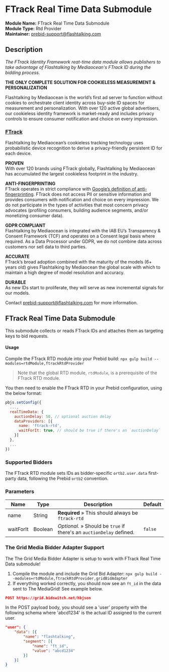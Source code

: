 # FTrack Real Time Data Submodule

**Module Name:** FTrack Real Time Data Submodule  
**Module Type:** Rtd Provider   
**Maintainer:** [prebid-support@flashtalking.com](mailto:prebid-support@flashtalking.com)

## Description

*The FTrack Identity Framework reat-time data module allows publishers to take advantage of Flashtalking by Mediaocean's FTrack ID during the bidding process.*

**THE ONLY COMPLETE SOLUTION FOR COOKIELESS MEASUREMENT & PERSONALIZATION**

Flashtalking by Mediaocean is the world’s first ad server to function without cookies to orchestrate client identity across buy-side ID spaces for measurement and personalization. With over 120 active global advertisers, our cookieless identity framework is market-ready and includes privacy controls to ensure consumer notification and choice on every impression.

### [FTrack](https://www.flashtalking.com/identity-framework#FTrack)

Flashtalking by Mediaocean’s cookieless tracking technology uses probabilistic device recognition to derive a privacy-friendly persistent ID for each device.

**PROVEN**  
With over 120 brands using FTrack globally, Flashtalking by Mediaocean has accumulated the largest cookieless footprint in the industry.

**ANTI-FINGERPRINTING**  
FTrack operates in strict compliance with [Google’s definition of anti-fingerprinting](https://blog.google/products/ads-commerce/2021-01-privacy-sandbox/). FTrack does not access PII or sensitive information and provides consumers with notification and choice on every impression. We do not participate in the types of activities that most concern privacy advocates (profiling consumers, building audience segments, and/or monetizing consumer data).

**GDPR COMPLIANT**  
Flashtalking by Mediaocean is integrated with the IAB EU’s Transparency & Consent Framework (TCF) and operates on a Consent legal basis where required.  As a Data Processor under GDPR, we do not combine data across customers nor sell data to third parties.

**ACCURATE**  
FTrack’s broad adoption combined with the maturity of the models (6+ years old) gives Flashtalking by Mediaocean the global scale with which to maintain a high degree of model resolution and accuracy.

**DURABLE**  
As new IDs start to proliferate, they will serve as new incremental signals for our models.

Contact [prebid-support@flashtalking.com](mailto:prebid-support@flashtalking.com) for more information.



## FTrack Real Time Data Submodule
This submodule collects or reads FTrack IDs and attaches them as targeting keys to bid requests.

#### Usage
Compile the FTrack RTD module into your Prebid build: `npx gulp build --modules=rtdModule,ftrackRtdProvider`

> Note that the global RTD module, `rtdModule`, is a prerequisite of the FTrack RTD module.

You then need to enable the FTrack RTD in your Prebid configuration, using the below format:

```javascript
pbjs.setConfig({
  ...,
  realTimeData: {
    auctionDelay: 50, // optional auction delay
    dataProviders: [{
      name: 'ftrack-rtd',
      waitForIt: true, // should be true if there's an `auctionDelay`
    }]
  },
  ...
})
```

### Supported Bidders
The FTrack RTD module sets IDs as bidder-specific `ortb2.user.data` first-party data, following the Prebid `ortb2` convention. 


### Parameters
| Name              | Type                 | Description        | Default        |
| ----------------- | -------------------- | ------------------ | ------------------ |
| name              | String               | __Required__ » This should always be `ftrack-rtd` |  |
| waitForIt         | Boolean              | *Optional.* » Should be `true` if there's an `auctionDelay` defined. | `false` |

### The Grid Media Bidder Adapter Support
The The Grid Media Bidder Adapter is setup to work with FTrack Real Time Data submodule!

1) Compile the module and include the Grid Bid Adapter: `npx gulp build --modules=rtdModule,ftrackRtdProvider,gridBidAdapter`  
2) If everything worked correctly, you should now see an `ft_id` in the data sent to The MediaGrid! See example below.


```json
POST https://grid.bidswitch.net/hbjson
```

In the POST payload body, you should see a 'user' property with the following schema 
where 'abcd1234' is the actual ID assigned to the current user.

```json
"user": {
    "data": [{
        "name": "flashtalking",
        "segment": [{
            "name": "ft_id",
            "value": "abcd1234"
        }]
    }]
}
```
